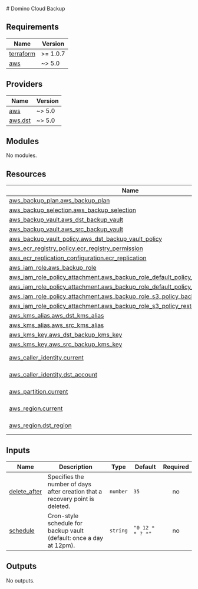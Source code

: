 # Domino Cloud Backup

<!-- BEGINNING OF PRE-COMMIT-TERRAFORM DOCS HOOK -->
## Requirements

| Name | Version |
|------|---------|
| <a name="requirement_terraform"></a> [terraform](#requirement\_terraform) | >= 1.0.7 |
| <a name="requirement_aws"></a> [aws](#requirement\_aws) | ~> 5.0 |

## Providers

| Name | Version |
|------|---------|
| <a name="provider_aws"></a> [aws](#provider\_aws) | ~> 5.0 |
| <a name="provider_aws.dst"></a> [aws.dst](#provider\_aws.dst) | ~> 5.0 |

## Modules

No modules.

## Resources

| Name | Type |
|------|------|
| [aws_backup_plan.aws_backup_plan](https://registry.terraform.io/providers/hashicorp/aws/latest/docs/resources/backup_plan) | resource |
| [aws_backup_selection.aws_backup_selection](https://registry.terraform.io/providers/hashicorp/aws/latest/docs/resources/backup_selection) | resource |
| [aws_backup_vault.aws_dst_backup_vault](https://registry.terraform.io/providers/hashicorp/aws/latest/docs/resources/backup_vault) | resource |
| [aws_backup_vault.aws_src_backup_vault](https://registry.terraform.io/providers/hashicorp/aws/latest/docs/resources/backup_vault) | resource |
| [aws_backup_vault_policy.aws_dst_backup_vault_policy](https://registry.terraform.io/providers/hashicorp/aws/latest/docs/resources/backup_vault_policy) | resource |
| [aws_ecr_registry_policy.ecr_registry_permission](https://registry.terraform.io/providers/hashicorp/aws/latest/docs/resources/ecr_registry_policy) | resource |
| [aws_ecr_replication_configuration.ecr_replication](https://registry.terraform.io/providers/hashicorp/aws/latest/docs/resources/ecr_replication_configuration) | resource |
| [aws_iam_role.aws_backup_role](https://registry.terraform.io/providers/hashicorp/aws/latest/docs/resources/iam_role) | resource |
| [aws_iam_role_policy_attachment.aws_backup_role_default_policy_backup_attachement](https://registry.terraform.io/providers/hashicorp/aws/latest/docs/resources/iam_role_policy_attachment) | resource |
| [aws_iam_role_policy_attachment.aws_backup_role_default_policy_restore_attachement](https://registry.terraform.io/providers/hashicorp/aws/latest/docs/resources/iam_role_policy_attachment) | resource |
| [aws_iam_role_policy_attachment.aws_backup_role_s3_policy_backup_attachement](https://registry.terraform.io/providers/hashicorp/aws/latest/docs/resources/iam_role_policy_attachment) | resource |
| [aws_iam_role_policy_attachment.aws_backup_role_s3_policy_restore_attachement](https://registry.terraform.io/providers/hashicorp/aws/latest/docs/resources/iam_role_policy_attachment) | resource |
| [aws_kms_alias.aws_dst_kms_alias](https://registry.terraform.io/providers/hashicorp/aws/latest/docs/resources/kms_alias) | resource |
| [aws_kms_alias.aws_src_kms_alias](https://registry.terraform.io/providers/hashicorp/aws/latest/docs/resources/kms_alias) | resource |
| [aws_kms_key.aws_dst_backup_kms_key](https://registry.terraform.io/providers/hashicorp/aws/latest/docs/resources/kms_key) | resource |
| [aws_kms_key.aws_src_backup_kms_key](https://registry.terraform.io/providers/hashicorp/aws/latest/docs/resources/kms_key) | resource |
| [aws_caller_identity.current](https://registry.terraform.io/providers/hashicorp/aws/latest/docs/data-sources/caller_identity) | data source |
| [aws_caller_identity.dst_account](https://registry.terraform.io/providers/hashicorp/aws/latest/docs/data-sources/caller_identity) | data source |
| [aws_partition.current](https://registry.terraform.io/providers/hashicorp/aws/latest/docs/data-sources/partition) | data source |
| [aws_region.current](https://registry.terraform.io/providers/hashicorp/aws/latest/docs/data-sources/region) | data source |
| [aws_region.dst_region](https://registry.terraform.io/providers/hashicorp/aws/latest/docs/data-sources/region) | data source |

## Inputs

| Name | Description | Type | Default | Required |
|------|-------------|------|---------|:--------:|
| <a name="input_delete_after"></a> [delete\_after](#input\_delete\_after) | Specifies the number of days after creation that a recovery point is deleted. | `number` | `35` | no |
| <a name="input_schedule"></a> [schedule](#input\_schedule) | Cron-style schedule for backup vault (default: once a day at 12pm). | `string` | `"0 12 * * ? *"` | no |

## Outputs

No outputs.
<!-- END OF PRE-COMMIT-TERRAFORM DOCS HOOK -->